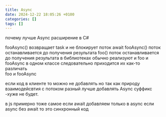 ```yaml
---
title: Async
date: 2024-12-22 18:05:26 +0100
categories: []
tags: []
---
```

почему лучше Async расширение в C#

fooAsync() возвращает task и  не блокирует поток 
await fooAsync() поток останавливается до получения результата
foo() поток останавливается до получения результата
в библиотеках обычно реализуют и foo и fooAsync
в одном классе следовательно приходится их как-то различать  
foo и fooAsync

если код в клиенте то можно не добавлять но так как природу взаимодейсвтия с потоком разный лучше добавлять Async суффикс -хуже не будет.


в js примерно тоже самое 
если await добавляем только в async
если async без await то это синхронный код